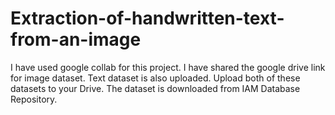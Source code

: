 # Extraction-of-handwritten-text-from-an-image
I have used google collab for this project.
I have shared the google drive link for image dataset.
Text dataset is also uploaded.
Upload both of these datasets to your Drive.
The dataset is downloaded from IAM Database Repository.
